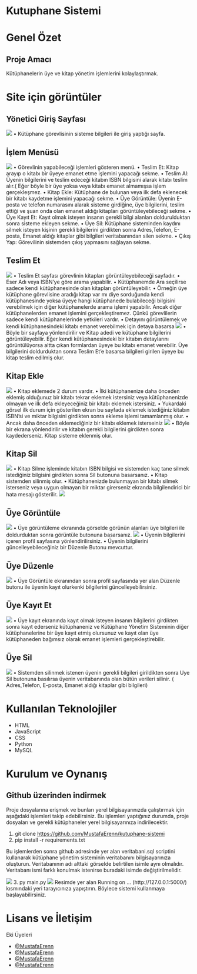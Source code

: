 # Kutuphane Sistemi 
# Genel Özet
## Proje Amacı
Kütüphanelerin üye ve kitap yönetim işlemlerini kolaylaştırmak.



# Site için görüntüler
## Yönetici Giriş Sayfası
<img src="images/girisSayfa.png" >
•	Kütüphane görevlisinin sisteme bilgileri ile giriş yaptığı sayfa.

## İşlem Menüsü
<img src="images/islemMenuSayfa.png" >
•	Görevlinin yapabileceği işlemleri gösteren menü.
•	Teslim Et: Kitap arayıp o kitabı bir üyeye emanet etme işlemini yapacağı sekme.
•	Teslim Al: Üyenin bilgilerini ve teslim edeceği kitabın ISBN bilgisini alarak kitabı teslim alır.( Eğer böyle bir üye yoksa veya kitabı emanet almamışsa işlem gerçekleşmez.
•	Kitap Ekle: Kütüphane de bulunan veya ilk defa eklenecek bir kitabı kaydetme işlemini yapacağı sekme. 
•	Üye Görüntüle: Üyenin E-posta ve telefon numarasını alarak sisteme girdiğine, üye bilgilerini, teslim ettiği ve şuan onda olan emanet aldığı kitapları görüntüleyebileceği sekme.
•	Üye Kayıt Et: Kayıt olmak isteyen insanın gerekli bilgi alanları doldurulduktan sonra sisteme ekleyen sekme.
•	Üye Sil: Kütüphane sisteminden kaydını silmek isteyen kişinin gerekli bilgilerini girdikten sonra Adres,Telefon, E-posta, Emanet aldığı kitaplar gibi bilgileri veritabanından silen sekme.
•	Çıkış Yap: Görevilinin sistemden çıkış yapmasını sağlayan sekme.


## Teslim Et
<img src="images/teslimEt1.png" >
•	Teslim Et sayfası görevlinin kitapları görüntüleyebileceği sayfadır. 
•	Eser Adı veya ISBN’ye göre arama yapabilir.
•	Kütüphanemde Ara seçilirse sadece kendi kütüphanesinde olan kitapları görüntüleyebilir.
•	Örneğin üye kütüphane görevlisine aradığı kitap var mı diye sorduğunda kendi kütüphanesinde yoksa üyeye hangi kütüphanede bulabileceği bilgisini verebilmek için diğer kütüphanelerde arama işlemi yapabilir. 
  Ancak diğer kütüphanelerden emanet işlemini gerçekleştiremez. Çünkü görevlilerin sadece kendi kütüphanelerinde yetkileri vardır.
•	Detayını görüntülemek ve kendi kütüphanesindeki kitabı emanet verebilmek için detaya basarsa 
<img src="images/teslimEt2.png" >
•	Böyle bir sayfaya yönlendirilir ve Kitap adedi ve kütüphane bilgilerini görüntüleyebilir. Eğer kendi kütüphanesindeki bir kitabın detaylarını görüntülüyorsa altta çıkan formlardan üyeye  bu kitabı emanet verebilir.
  Üye bilgilerini doldurduktan sonra Teslim Et’e basarsa bilgileri girilen üyeye bu kitap teslim edilmiş olur.

## Kitap Ekle
<img src="images/kitapEkle1.png" >
•	Kitap eklemede 2 durum vardır.
•	İlki kütüphanenize daha önceden eklemiş olduğunuz bir kitabı tekrar eklemek istersiniz veya kütüphanenizde olmayan ve ilk defa ekleyeceğiniz bir kitabı eklemek istersiniz.
•	Yukardaki görsel ilk durum için gösterilen ekran bu sayfada eklemek istediğiniz kitabın ISBN’si ve miktar bilgisini girdikten sonra ekleme işlemi tamamlanmış olur.
•	Ancak daha önceden eklemediğiniz bir kitabı eklemek isterseiniz

<img src="images/kitapEkle2.png" >
•	Böyle bir ekrana yönlendirilir ve kitabın gerekli bilgilerini girdikten sonra kaydederseniz. Kitap sisteme eklenmiş olur. 


## Kitap Sil
<img src="images/kitapSil1.png" >
•	Kitap Silme işleminde kitabın ISBN bilgisi ve sistemden kaç tane silmek istediğiniz bilgisini girdikten sonra Sil butonuna basarsanız.
•	Kitap sistemden silinmiş olur.
•	Kütüphanenizde bulunmayan bir kitabı silmek isterseniz veya uygun olmayan bir miktar girerseniz ekranda bilgilendirici bir hata mesajı gösterilir.

<img src="images/kitapSil2.png" >

## Üye Görüntüle
<img src="images/uyeGoruntuler1.png" >
•	Üye görüntüleme ekranında görselde görünün alanları üye bilgileri ile doldurduktan sonra görüntüle butonuna basarsanız.

<img src="images/uyeGoruntuler2.png" >
•	Üyenin bilgilerini içeren profil sayfasına yönlendirilirsiniz.
•	Üyenin bilgilerini güncelleyebileceğiniz bir Düzenle Butonu mevcuttur.


## Üye Düzenle
<img src="images/uyeDuzenle.png" >
•	Üye Görüntüle ekranından sonra profil sayfasında yer alan Düzenle butonu ile üyenin kayıt olurkenki bilgilerini güncelleyebilirsiniz.

## Üye Kayıt Et
<img src="images/uyeKayıtEt.png" >
•	Üye kayıt ekranında kayıt olmak isteyen insanın bilgilerini girdikten sonra kayıt ederseniz kütüphaneniz 
ve Kütüphane Yönetim Sisteminin diğer kütüphanelerine bir üye kayıt etmiş olursunuz ve kayıt olan üye kütüphaneden bağımsız olarak emanet işlemleri gerçekleştirebilir.

## Üye Sil
<img src="images/uyeSil.png" >
•	Sistemden silinmek istenen üyenin gerekli bilgileri girildikten sonra Uye Sil butonuna basılırsa üyenin veritabanında olan bütün verileri silinir.
( Adres,Telefon, E-posta, Emanet aldığı kitaplar gibi bilgileri)

# Kullanılan Teknolojiler
- HTML
- JavaScript
- CSS
- Python
- MySQL

# Kurulum ve Oynanış
## Github üzerinden indirmek
Proje dosyalarına erişmek ve bunları yerel bilgisayarınızda çalıştırmak için aşağıdaki işlemleri takip edebilirsiniz. 
Bu işlemleri yaptığınız durumda, proje dosyaları ve gerekli kütüphaneler yerel bilgisayarınıza indirilecektir.
1.	git clone https://github.com/MustafaErenn/kutuphane-sistemi
2.	pip install -r requirements.txt

Bu işlemlerden sonra github adresinde yer alan veritabani.sql scriptini kullanarak kütüphane yönetim sisteminin veritabanını bilgisayarınıza oluşturun.
Veritabanının adı alttaki görselde belirtilen isimle aynı olmalıdır. Veritabanı ismi farklı konulmak istenirse buradaki isimde değiştirilmelidir.

<img src="images/veritabaniAdi.png">
3.	py main.py 


<img src="images/runmain.png">
Resimde yer alan Running on … (http://127.0.0.1:5000/) kısmındaki yeri tarayıcınıza yapıştırın. Böylece sistemi kullanmaya başlayabilirsiniz.


# Lisans ve İletişim
Eki Üyeleri 
- [@MustafaErenn](https://github.com/MustafaErenn)
- [@MustafaErenn](https://github.com/MustafaErenn)
- [@MustafaErenn](https://github.com/MustafaErenn)
- [@MustafaErenn](https://github.com/MustafaErenn)
